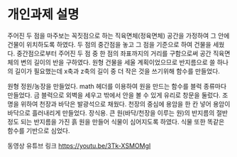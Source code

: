 # 개인과제 설명

주어진 두 점을 마주보는 꼭짓점으로 하는 직육면체(정육면체) 공간을 가정하여 그 안에 건물이 위치하도록 하였다.
두 점의 중간점을 놓고 그 점을 기준으로 하여 건물을 세웠다.
중간점으로부터 주어진 두 점 중 한 점의 좌표까지의 거리를 구함으로써 공간 직육면체의 변의 길이의 반을 구하였다.
원형 건물을 세울 계획이었으므로 반지름으로 쓸 하나의 길이가 필요했는데 x축과 z축의 길이 중 더 작은 것을 쓰기위해 함수를 만들었다.

원형 정원/농장을 만들었다.
math 헤더를 이용하여 원을 만드는 함수를 블럭 종류마다 만들었다.
금 블럭으로 외벽을 세우고 밖에서 안을 볼 수 있게 유리로 창문을 둘렀다.
조명을 위하여 천장과 바닥은 발광석으로 채웠다.
천장의 중심에 용암을 한 칸 넣어 용암이 바닥으로 흘러내리게 만들었다. 장식용.
큰 원(바닥/천장을 이루는 원)의 반지름의 절반 정도 되는 반지름을 가진 흙 원을 만들어 식물이 심어지도록 하였다. 식물 또한 똑같은 함수를 기반으로 심었다.


동영상 유튜브 링크
https://youtu.be/3Tk-XSMOMgI
